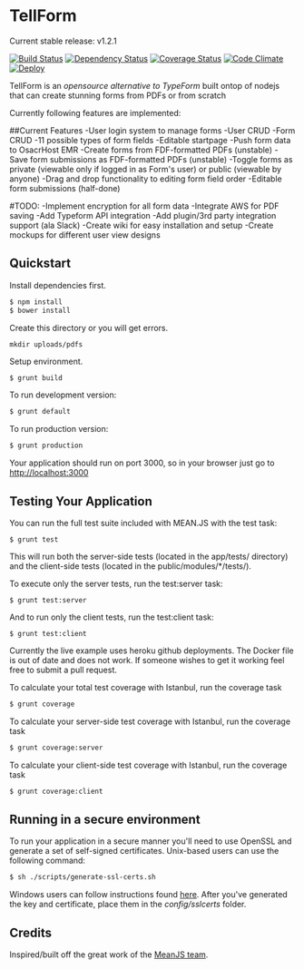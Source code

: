 TellForm
========

Current stable release: v1.2.1

[![Build Status](https://travis-ci.org/whitef0x0/tellform.svg?branch=master)](https://travis-ci.org/whitef0x0/tellform)
[![Dependency Status](https://gemnasium.com/whitef0x0/tellform.svg)](https://gemnasium.com/whitef0x0/tellform)
[![Coverage Status](https://coveralls.io/repos/whitef0x0/tellform/badge.svg?branch=master&service=github)](https://coveralls.io/github/whitef0x0/tellform?branch=master)
[![Code Climate](https://codeclimate.com/github/whitef0x0/tellform/badges/gpa.svg)](https://codeclimate.com/github/whitef0x0/tellform)
[![Deploy](https://www.herokucdn.com/deploy/button.png)](https://heroku.com/deploy)

TellForm is an *opensource alternative to TypeForm* built ontop of nodejs that can create stunning forms from PDFs or from scratch

Currently following features are implemented:

##Current Features
	-User login system to manage forms
	-User CRUD 
	-Form CRUD
	-11 possible types of form fields
	-Editable startpage
	-Push form data to OsacrHost EMR
	-Create forms from FDF-formatted PDFs (unstable)
	-Save form submissions as FDF-formatted PDFs (unstable)
	-Toggle forms as private (viewable only if logged in as Form's user) or public (viewable by anyone)
	-Drag and drop functionality to editing form field order
	-Editable form submissions (half-done)

#TODO:
	-Implement encryption for all form data
	-Integrate AWS for PDF saving
	-Add Typeform API integration
	-Add plugin/3rd party integration support (ala Slack)
	-Create wiki for easy installation and setup
	-Create mockups for different user view designs




## Quickstart

Install dependencies first.
```bash
$ npm install
$ bower install
```

Create this directory or you will get errors.
```
mkdir uploads/pdfs
```

Setup environment.
```bash
$ grunt build
```

To run development version:
```bash
$ grunt default
```

To run production version:
```bash
$ grunt production
```

Your application should run on port 3000, so in your browser just go to [http://localhost:3000](http://localhost:3000)


## Testing Your Application
You can run the full test suite included with MEAN.JS with the test task:

```
$ grunt test
```

This will run both the server-side tests (located in the app/tests/ directory) and the client-side tests (located in the public/modules/*/tests/).

To execute only the server tests, run the test:server task:

```
$ grunt test:server
```

And to run only the client tests, run the test:client task:

```
$ grunt test:client
```

Currently the live example uses heroku github deployments. The Docker file is out of date and does not work. If someone wishes to get it working feel free to submit a pull request.

To calculate your total test coverage with Istanbul, run the coverage task
```bash
$ grunt coverage
```

To calculate your server-side test coverage with Istanbul, run the coverage task
```bash
$ grunt coverage:server
```

To calculate your client-side test coverage with Istanbul, run the coverage task
```bash
$ grunt coverage:client
```

## Running in a secure environment
To run your application in a secure manner you'll need to use OpenSSL and generate a set of self-signed certificates. Unix-based users can use the following command:
```bash
$ sh ./scripts/generate-ssl-certs.sh
```
Windows users can follow instructions found [here](http://www.websense.com/support/article/kbarticle/How-to-use-OpenSSL-and-Microsoft-Certification-Authority).
After you've generated the key and certificate, place them in the *config/sslcerts* folder.


## Credits
Inspired/built off the great work of the [MeanJS team](https://github.com/mean/).

